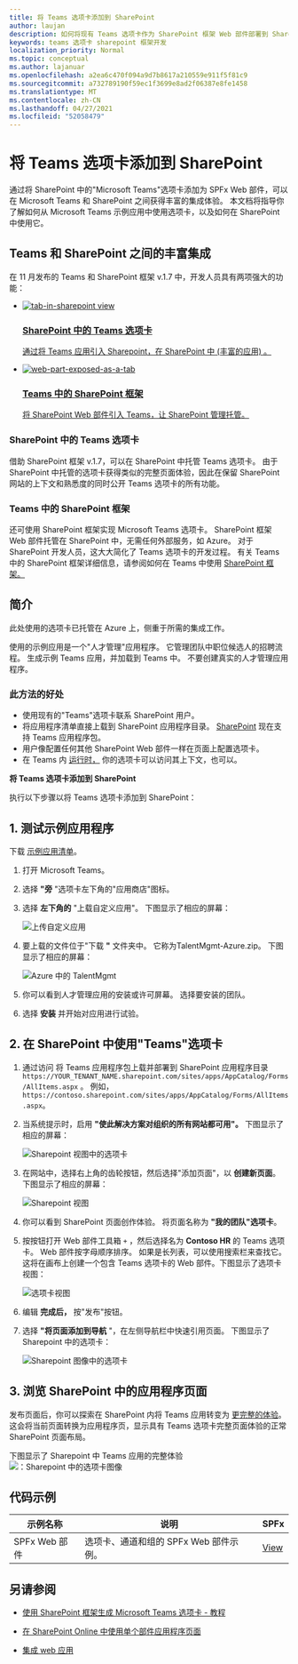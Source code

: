 ```yaml
---
title: 将 Teams 选项卡添加到 SharePoint
author: laujan
description: 如何将现有 Teams 选项卡作为 SharePoint 框架 Web 部件部署到 SharePoint。
keywords: teams 选项卡 sharepoint 框架开发
localization_priority: Normal
ms.topic: conceptual
ms.author: lajanuar
ms.openlocfilehash: a2ea6c470f094a9d7b8617a210559e911f5f81c9
ms.sourcegitcommit: a732789190f59ec1f3699e8ad2f06387e8fe1458
ms.translationtype: MT
ms.contentlocale: zh-CN
ms.lasthandoff: 04/27/2021
ms.locfileid: "52058479"
---
```

# <a name="add-teams-tab-to-sharepoint"></a>将 Teams 选项卡添加到 SharePoint 

通过将 SharePoint 中的"Microsoft Teams"选项卡添加为 SPFx Web 部件，可以在 Microsoft Teams 和 SharePoint 之间获得丰富的集成体验。 本文档将指导你了解如何从 Microsoft Teams 示例应用中使用选项卡，以及如何在 SharePoint 中使用它。 

## <a name="rich-integration-between-teams-and-sharepoint"></a>Teams 和 SharePoint 之间的丰富集成

在 11 月发布的 Teams 和 SharePoint 框架 v.1.7 中，开发人员具有两项强大的功能：

<ul  class="panelContent cardsC">
<li>
    <a href="#introduction">
        <div class="cardSize">
            <div class="cardPadding">
                <div class="card">
                    <div class="cardImageOuter">
                        <div class="cardImage bgdAccent1">
                            <img src="~/assets/images/tabs/tabs-in-sharepoint/image084.png" alt="tab-in-sharepoint view"/>
                        </div>
                    </div>
                    <div class="cardText">
                        <h3>SharePoint 中的 Teams 选项卡</h3>
                        <p>通过将 Teams 应用引入 Sharepoint，在 SharePoint 中 (丰富的应用) 。</p>
                    </div>
                </div>
            </div>
        </div>
    </a>
</li>
<li>
    <a href="https://docs.microsoft.com/sharepoint/dev/spfx/web-parts/get-started/using-web-part-as-ms-teams-tab">
        <div class="cardSize">
            <div class="cardPadding">
                <div class="card">
                    <div class="cardImageOuter">
                        <div class="cardImage bgdAccent1">
                            <img src="~/assets/images/tabs/tabs-in-sharepoint/SharePoint-web-part-exposed-as-a-Tab-in-Microsoft-Teams.png" alt="web-part-exposed-as-a-tab" />
                        </div>
                    </div>
                    <div class="cardText">
                        <h3>Teams 中的 SharePoint 框架</h3>
                        <p>将 SharePoint Web 部件引入 Teams，让 SharePoint 管理托管。</p>
                    </div>
                </div>
            </div>
        </div>
    </a>
</li>
</ul>

### <a name="teams-tabs-in-sharepoint"></a>SharePoint 中的 Teams 选项卡

借助 SharePoint 框架 v.1.7，可以在 SharePoint 中托管 Teams 选项卡。 由于 SharePoint 中托管的选项卡获得类似的完整页面体验，因此在保留 SharePoint 网站的上下文和熟悉度的同时公开 Teams 选项卡的所有功能。

### <a name="sharepoint-framework-in-teams"></a>Teams 中的 SharePoint 框架

还可使用 SharePoint 框架实现 Microsoft Teams 选项卡。 SharePoint 框架 Web 部件托管在 SharePoint 中，无需任何外部服务，如 Azure。 对于 SharePoint 开发人员，这大大简化了 Teams 选项卡的开发过程。 有关 Teams 中的 SharePoint 框架详细信息，请参阅如何在 Teams 中使用 [SharePoint 框架。](/sharepoint/dev/spfx/web-parts/get-started/using-web-part-as-ms-teams-tab)

## <a name="introduction"></a>简介

此处使用的选项卡已托管在 Azure 上，侧重于所需的集成工作。

使用的示例应用是一个"人才管理"应用程序。 它管理团队中职位候选人的招聘流程。 生成示例 Teams 应用，并加载到 Teams 中。 不要创建真实的人才管理应用程序。

### <a name="benefits-of-this-approach"></a>此方法的好处

* 使用现有的"Teams"选项卡联系 SharePoint 用户。
* 将应用程序清单直接上载到 SharePoint 应用程序目录。 [SharePoint](~/concepts/build-and-test/apps-package.md) 现在支持 Teams 应用程序包。
* 用户像配置任何其他 SharePoint Web 部件一样在页面上配置选项卡。
* 在 Teams 内 [运行时，](~/tabs/how-to/access-teams-context.md) 你的选项卡可以访问其上下文，也可以。

**将 Teams 选项卡添加到 SharePoint**

执行以下步骤以将 Teams 选项卡添加到 SharePoint：

## <a name="1-test-the-sample-app"></a>1. 测试示例应用程序

下载 [示例应用清单](https://github.com/MicrosoftDocs/msteams-docs/raw/master/msteams-platform/assets/downloads/TalentMgmt-Azure.zip)。

1. 打开 Microsoft Teams。
1. 选择 **"旁** "选项卡左下角的"应用商店"图标。
1. 选择 **左下角的** "上载自定义应用"。 下图显示了相应的屏幕：  

    ![上传自定义应用](~/assets/images/tabs/tabs-in-sharepoint/upload-custom-app.png)

1. 要上载的文件位于"下载 **"** 文件夹中。 它称为TalentMgmt-Azure.zip。 下图显示了相应的屏幕：
 
    ![Azure 中的 TalentMgmt](~/assets/images/tabs/tabs-in-sharepoint/talentmgmt-azure.png)

1. 你可以看到人才管理应用的安装或许可屏幕。 选择要安装的团队。 
1. 选择 **安装** 并开始对应用进行试验。

## <a name="2-use-teams-tab-in-sharepoint"></a>2. 在 SharePoint 中使用"Teams"选项卡

1. 通过访问 将 Teams 应用程序包上载并部署到 SharePoint 应用程序目录 `https://YOUR_TENANT_NAME.sharepoint.com/sites/apps/AppCatalog/Forms/AllItems.aspx` 。 例如，`https://contoso.sharepoint.com/sites/apps/AppCatalog/Forms/AllItems.aspx`。

1. 当系统提示时，启用 **"使此解决方案对组织的所有网站都可用"。**
下图显示了相应的屏幕：

   ![Sharepoint 视图中的选项卡](~/assets/images/tabs/tabs-in-sharepoint/image065.png)

1. 在网站中，选择右上角的齿轮按钮，然后选择"添加页面"，以 **创建新页面**。
下图显示了相应的屏幕：

   ![Sharepoint 视图](~/assets/images/tabs/tabs-in-sharepoint/image066.png)

1. 你可以看到 SharePoint 页面创作体验。 将页面名称为 **"我的团队"选项卡**。

1. 按按钮打开 Web 部件工具箱 `+` ，然后选择名为 **Contoso HR** 的 Teams 选项卡。 Web 部件按字母顺序排序。 如果是长列表，可以使用搜索栏来查找它。 这将在画布上创建一个包含 Teams 选项卡的 Web 部件。下图显示了选项卡视图：

   ![选项卡视图](~/assets/images/tabs/tabs-in-sharepoint/image071.png)

1. 编辑 **完成后，** 按"发布"按钮。

1. 选择 **"将页面添加到导航** "，在左侧导航栏中快速引用页面。 下图显示了 Sharepoint 中的选项卡： 

   ![Sharepoint 图像中的选项卡](~/assets/images/tabs/tabs-in-sharepoint/image073.png)

## <a name="3-explore-app-pages-in-sharepoint"></a>3. 浏览 SharePoint 中的应用程序页面

发布页面后，你可以探索在 SharePoint 内将 Teams 应用转变为 [更完整的体验](/sharepoint/dev/spfx/web-parts/single-part-app-pages)。 这会将当前页面转换为应用程序页，显示具有 Teams 选项卡完整页面体验的正常 SharePoint 页面布局。 

下图显示了 Sharepoint 中 Teams 应用的完整体验 ![ ：Sharepoint 中的选项卡图像](~/assets/images/tabs/tabs-in-sharepoint/image085.png)

## <a name="code-sample"></a>代码示例
| **示例名称** | **说明** | **SPFx** |
|-----------------|-----------------|----------|
| SPFx Web 部件 | 选项卡、通道和组的 SPFx Web 部件示例。 | [View](https://github.com/OfficeDev/Microsoft-Teams-Samples/tree/main/samples/tab-channel-group/spfx)

## <a name="see-also"></a>另请参阅

- [使用 SharePoint 框架生成 Microsoft Teams 选项卡 - 教程](/sharepoint/dev/spfx/web-parts/get-started/using-web-part-as-ms-teams-tab)

- [在 SharePoint Online 中使用单个部件应用程序页面](/sharepoint/dev/spfx/web-parts/single-part-app-pages)

- [集成 web 应用](~/samples/integrate-web-apps-overview.md)
